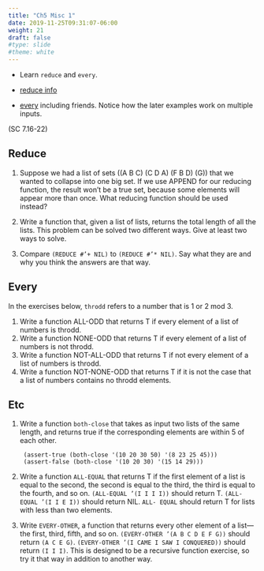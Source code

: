 ```yaml
---
title: "Ch5 Misc 1"
date: 2019-11-25T09:31:07-06:00
weight: 21
draft: false
#type: slide
#theme: white
---
```


* Learn `reduce` and `every`.

* [reduce
  info](https://riptutorial.com/common-lisp/example/8770/summing-a-list)
  
* [every](http://clhs.lisp.se/Body/f_everyc.htm) including
  friends. Notice how the later examples work on multiple inputs.

(SC 7.16-22)

## Reduce

1. Suppose we had a list of sets ((A B C) (C D A) (F B D) (G)) that we
wanted to collapse into one big set. If we use APPEND for our
reducing function, the result won’t be a true set, because some elements
will appear more than once. What reducing function should be used
instead?

2. Write a function that, given a list of lists, returns the total length of all
the lists. This problem can be solved two different ways. Give at
least two ways to solve.

3. Compare `(REDUCE #’+ NIL)` to `(REDUCE #’* NIL)`. Say what they are
  and why you think
  the answers are that way.

## Every

In the exercises below, `throdd` refers to a number that is 1 or 2
mod 3. 

1. Write a function ALL-ODD that returns T if every element of a list of
numbers is throdd.
2. Write a function NONE-ODD that returns T if every element of a list of
numbers is not throdd.
3. Write a function NOT-ALL-ODD that returns T if not every element of
a list of numbers is throdd.
4. Write a function NOT-NONE-ODD that returns T if it is not the case
that a list of numbers contains no throdd elements.

## Etc

1. Write a function `both-close` that takes as input two lists of the
   same length, and returns true if the corresponding elements are
   within 5 of each other.
   
        (assert-true (both-close '(10 20 30 50) '(8 23 25 45)))
        (assert-false (both-close '(10 20 30) '(15 14 29)))

2. Write a function `ALL-EQUAL` that returns T if the first
element of a list is equal to the second, the second is equal to the third,
the third is equal to the fourth, and so on. `(ALL-EQUAL ’(I I I I))`
should return T. `(ALL-EQUAL ’(I I E I))` should return NIL. `ALL-
EQUAL` should return T for lists with less than two elements.

3. Write `EVERY-OTHER`, a function that returns every other
element of a list—the first, third, fifth, and so on. `(EVERY-OTHER
’(A B C D E F G))` should return `(A C E G)`. `(EVERY-OTHER ’(I
CAME I SAW I CONQUERED))` should return `(I I I)`. This is designed to
be a recursive function exercise, so try it that way in addition to
another way.
